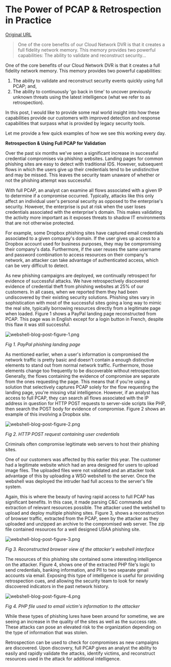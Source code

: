 # The Power of PCAP & Retrospection in Practice

[Original URL](https://www.protectwise.com/blog/the-power-of-pcap-and-retrospection-in-practice/)

> One of the core benefits of our Cloud Network DVR is that it creates a full fidelity network memory. This memory provides two powerful capabilities: The ability to validate and reconstruct security...

One of the core benefits of our Cloud Network DVR is that it creates a full fidelity network memory. This memory provides two powerful capabilities:

1. The ability to validate and reconstruct security events quickly using full PCAP; and,
2. The ability to continuously 'go back in time' to uncover previously unknown threats using the latest intelligence (what we refer to as retrospection).

In this post, I would like to provide some real world insight into how these capabilities provide our customers with improved detection and response capabilities that surpass what is provided by legacy security tools.

Let me provide a few quick examples of how we see this working every day.

**Retrospection & Using Full PCAP for Validation**

Over the past six months we've seen a significant increase in successful credential compromises via phishing websites. Landing pages for common phishing sites are easy to detect with traditional IDS. However, subsequent flows in which the users give up their credentials tend to be undistinctive and may be missed. This leaves the security team unaware of whether or not the phishing attempt was successful.

With full PCAP, an analyst can examine all flows associated with a given IP to determine if a compromise occurred. Typically, attacks like this only affect an individual user's personal security as opposed to the enterprise's security. However, the enterprise is put at risk when the user loses credentials associated with the enterprise's domain. This makes validating the activity more important as it exposes threats to shadow IT environments that are not otherwise protected.

For example, some Dropbox phishing sites have captured email credentials associated to a given company's domain. If the user gives up access to a Dropbox account used for business purposes, they may be compromising their company's data. Furthermore, if the user reuses the same username and password combination to access resources on their company's network, an attacker can take advantage of authenticated access, which can be very difficult to detect.

As new phishing campaigns are deployed, we continually retrospect for evidence of successful attacks. We have retrospectively discovered evidence of credential theft from phishing websites at 25% of our customers. In all cases, when we reported them they had been undiscovered by their existing security solutions. Phishing sites vary in sophistication with most of the successful sites going a long way to mimic the real site, typically borrowing resources directly from a legitimate page when loaded. Figure 1 shows a PayPal landing page reconstructed from PCAP. This page was in English except for a login button in French, despite this flaw it was still successful.

![webshell-blog-post-figure-1.png](https://s3.amazonaws.com/www.protectwise.com/u/132/large/webshell-blog-post-figure-1.png)

_Fig 1\. PayPal phishing landing page_

As mentioned earlier, when a user's information is compromised the network traffic is pretty basic and doesn't contain a enough distinctive elements to stand out from normal network traffic. Furthermore, those elements change too frequently to be discoverable without retrospection. Generally, the flows containing the evidence of compromise are separate from the ones requesting the page. This means that if you're using a solution that selectively captures PCAP solely for the flow requesting the landing page, you're missing vital intelligence. However, if an analyst has access to full PCAP, they can search all flows associated with the IP address in question for HTTP POST requests to server-side scripts like PHP, then search the POST body for evidence of compromise. Figure 2 shows an example of this involving a Dropbox site.

![webshell-blog-post-figure-2.png](https://s3.amazonaws.com/www.protectwise.com/u/133/large/webshell-blog-post-figure-2.png)

_Fig 2\. HTTP POST request containing user credentials_

Criminals often compromise legitimate web servers to host their phishing sites.

One of our customers was affected by this earlier this year. The customer had a legitimate website which had an area designed for users to upload image files. The uploaded files were not validated and an attacker took advantage of this by uploading a WSO webshell to the server. Once the webshell was deployed the intruder had full access to the server's file system.

Again, this is where the beauty of having rapid access to full PCAP has significant benefits. In this case, it made parsing C&C commands and extraction of relevant resources possible. The attacker used the webshell to upload and deploy multiple phishing sites. Figure 3, shows a reconstruction of browser traffic, extracted from the PCAP, seen by the attacker as they uploaded and unzipped an archive to the compromised web server. The zip file contained resources for a well designed USAA phishing site.

![webshell-blog-post-figure-3.png](https://s3.amazonaws.com/www.protectwise.com/u/134/large/webshell-blog-post-figure-3.png)

_Fig 3\. Reconstructed browser view of the attacker's webshell interface_

The resources of this phishing site contained some interesting intelligence on the attacker. Figure 4, shows one of the extracted PHP file's logic to send credentials, banking information, and PII to two separate gmail accounts via email. Exposing this type of intelligence is useful for providing retrospection cues, and allowing the security team to look for newly discovered indicators in the past network history.

![webshell-blog-post-figure-4.png](https://s3.amazonaws.com/www.protectwise.com/u/135/large/webshell-blog-post-figure-4.png)

_Fig 4\. PHP file used to email victim's information to the attacker_

While these types of phishing lures have been around for sometime, we are seeing an increase in the quality of the sites as well as the success rate. These attacks can pose an elevated risk to the organization depending on the type of information that was stolen.

Retrospection can be used to check for compromises as new campaigns are discovered. Upon discovery, full PCAP gives an analyst the ability to easily and rapidly validate the attacks, identify victims, and reconstruct resources used in the attack for additional intelligence.
